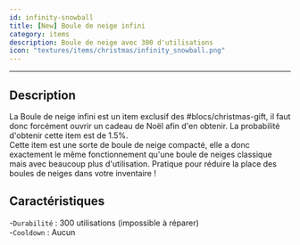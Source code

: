 ```yaml
---
id: infinity-snowball
title: [New] Boule de neige infini
category: items
description: Boule de neige avec 300 d'utilisations
icon: "textures/items/christmas/infinity_snowball.png"
---
```

___
## Description

La Boule de neige infini est un item exclusif des #blocs/christmas-gift, il faut donc forcément ouvrir un cadeau de Noël afin d'en obtenir. La probabilité d'obtenir cette item est de 1.5%.   
Cette item est une sorte de boule de neige compacté, elle a donc exactement le même fonctionnement qu'une boule de neiges classique mais avec beaucoup plus d'utilisation. Pratique pour réduire la place des boules de neiges dans votre inventaire !

## Caractéristiques  

-``Durabilité`` : 300 utilisations (impossible à réparer)  
-``Cooldown`` : Aucun
